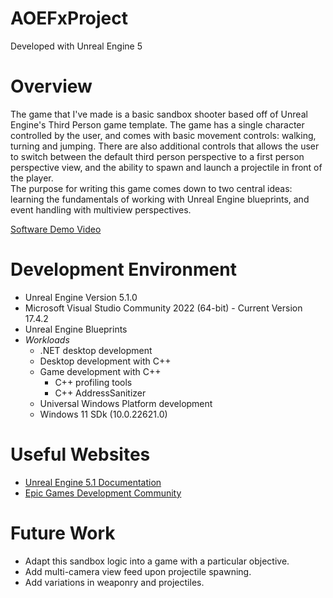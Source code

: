 # AOEFxProject

Developed with Unreal Engine 5

# Overview

The game that I've made is a basic sandbox shooter based off of Unreal Engine's Third Person game template. The game has a single character controlled by the user, and comes with basic movement controls: walking, turning and jumping. There are also additional controls that allows the user to switch between the default third person perspective to a first person perspective view, and the ability to spawn and launch a projectile in front of the player.  
The purpose for writing this game comes down to two central ideas: learning the fundamentals of working with Unreal Engine blueprints, and event handling with multiview perspectives.

[Software Demo Video](http://youtube.link.goes.here)

# Development Environment

* Unreal Engine Version 5.1.0
* Microsoft Visual Studio Community 2022 (64-bit) - Current Version 17.4.2
* Unreal Engine Blueprints
* *Workloads*
  * .NET desktop development
  * Desktop development with C++
  * Game development with C++
    * C++ profiling tools
    * C++ AddressSanitizer
  * Universal Windows Platform development
  * Windows 11 SDk (10.0.22621.0)


# Useful Websites
* [Unreal Engine 5.1 Documentation](https://docs.unrealengine.com/5.1/en-US/)
* [Epic Games Development Community](https://dev.epicgames.com/community/learning?application=unreal_engine)

# Future Work

* Adapt this sandbox logic into a game with a particular objective.
* Add multi-camera view feed upon projectile spawning.
* Add variations in weaponry and projectiles.
